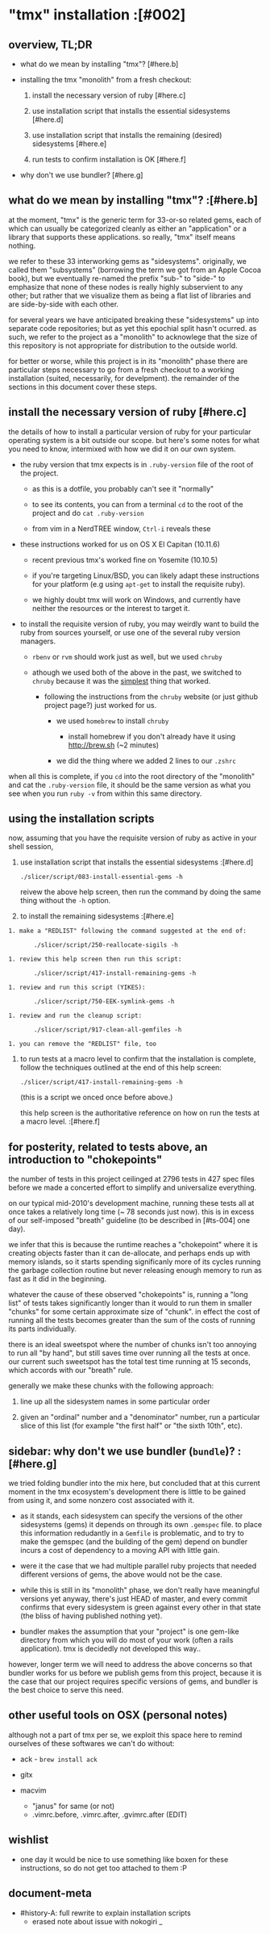 # "tmx" installation :[#002]

## overview, TL;DR

- what do we mean by installing "tmx"? [#here.b]

- installing the tmx "monolith" from a fresh checkout:

  1. install the necessary version of ruby [#here.c]

  1. use installation script that installs the essential sidesystems [#here.d]

  1. use installation script that installs the remaining (desired) sidesystems [#here.e]

  1. run tests to confirm installation is OK [#here.f]

- why don't we use bundler? [#here.g]




## what do we mean by installing "tmx"? :[#here.b]

at the moment, "tmx" is the generic term for 33-or-so related gems,
each of which can usually be categorized cleanly as either an "application"
or a library that supports these applications. so really, "tmx" itself
means nothing.

we refer to these 33 interworking gems as "sidesystems". originally, we
called them "subsystems" (borrowing the term we got from an Apple Cocoa
book), but we eventually re-named the prefix "sub-" to "side-" to emphasize
that none of these nodes is really highly subservient to any other; but
rather that we visualize them as being a flat list of libraries and are
side-by-side with each other.

for several years we have anticipated breaking these "sidesystems" up
into separate code repositories; but as yet this epochial split hasn't
ocurred. as such, we refer to the project as a "monolith" to acknowlege
that the size of this repository is not appropriate for distribution
to the outside world.

for better or worse, while this project is in its "monolith" phase there
are particular steps necessary to go from a fresh checkout to a working
installation (suited, necessarily, for develpment). the remainder of the
sections in this document cover these steps.




## install the necessary version of ruby [#here.c]

the details of how to install a particular version of ruby for your
particular operating system is a bit outside our scope. but here's
some notes for what you need to know, intermixed with how we did it
on our own system.

  - the ruby version that tmx expects is in `.ruby-version` file
    of the root of the project.

    - as this is a dotfile, you probably can't see it "normally"

    - to see its contents, you can from a terminal `cd` to the
      root of the project and do `cat .ruby-version`

    - from vim in a NerdTREE window, `Ctrl-i` reveals these

  - these instructions worked for us on OS X El Capitan (10.11.6)

    - recent previous tmx's worked fine on Yosemite (10.10.5)

    - if you're targeting Linux/BSD, you can likely adapt these
      instructions for your platform (e.g using `apt-get` to install
      the requisite ruby).

    - we highly doubt tmx will work on Windows, and currently have
      neither the resources or the interest to target it.

  - to install the requisite version of ruby, you may weirdly want
    to build the ruby from sources yourself, or use one of the several
    ruby version managers.

      - `rbenv` or `rvm` should work just as well, but we used `chruby`

      - athough we used both of the above in the past, we switched to
        `chruby` because it was the [simplest][zaiste.net] thing that worked.

        - following the instructions from the `chruby` website
          (or just github project page?) just worked for us.

          - we used `homebrew` to install `chruby`

            - install homebrew if you don't already have it
              using http://brew.sh (~2 minutes)

          - we did the thing where we added 2 lines to our `.zshrc`

when all this is complete, if you `cd` into the root directory of the
"monolith" and cat the `.ruby-version` file, it should be the same
version as what you see when you run `ruby -v` from within this same
directory.




[zaiste.net]: https://zaiste.net/posts/towards_simplicity_from_rbenv_to_chruby/

## using the installation scripts

now, assuming that you have the requisite version of ruby as active
in your shell session,

  1. use installation script that installs the essential sidesystems :[#here.d]

         ./slicer/script/083-install-essential-gems -h

     reivew the above help screen, then run the command by doing the
     same thing without the `-h` option.

  1. to install the remaining sidesystems :[#here.e]

    1. make a "REDLIST" following the command suggested at the end of:

           ./slicer/script/250-reallocate-sigils -h

    1. review this help screen then run this script:

           ./slicer/script/417-install-remaining-gems -h

    1. review and run this script (YIKES):

           ./slicer/script/750-EEK-symlink-gems -h

    1. review and run the cleanup script:

           ./slicer/script/917-clean-all-gemfiles -h

    1. you can remove the "REDLIST" file, too

  1. to run tests at a macro level to confirm that the installation
     is complete, follow the techniques outlined at the end of
     this help screen:

         ./slicer/script/417-install-remaining-gems -h

     (this is a script we onced once before above.)

     this help screen is the authoritative reference on how on
     run the tests at a macro level. :[#here.f]




## for posterity, related to tests above, an introduction to "chokepoints"

the number of tests in this project ceilinged at 2796 tests in 427 spec
files before we made a concerted effort to simplify and universalize
everything.

on our typical mid-2010's development machine, running these tests all
at once takes a relatively long time (~ 78 seconds just now). this is
in excess of our self-imposed "breath" guideline (to be described
in [#ts-004] one day).

we infer that this is because the runtime reaches a "chokepoint" where
it is creating objects faster than it can de-allocate, and perhaps ends
up with memory islands, so it starts spending significanly more of its
cycles running the garbage collection routine but never releasing enough
memory to run as fast as it did in the beginning.

whatever the cause of these observed "chokepoints" is, running a
"long list" of tests takes significantly longer than it would to run them
in smaller "chunks" for some certain approximate size of "chunk". in effect
the cost of running all the tests becomes greater than the sum of the costs
of running its parts individually.

there is an ideal sweetspot where the number of chunks isn't too annoying
to run all "by hand", but still saves time over running all the tests at
once. our current such sweetspot has the total test time running at
15 seconds, which accords with our "breath" rule.

generally we make these chunks with the following approach:

  1. line up all the sidesystem names in some particular order

  2. given an "ordinal" number and a "denominator" number, run
     a particular slice of this list (for example "the first half"
     or "the sixth 10th", etc).




## sidebar: why don't we use bundler (`bundle`)? :[#here.g]

we tried folding bundler into the mix here, but concluded that at this
current moment in the tmx ecosystem's development there is little to be
gained from using it, and some nonzero cost associated with it.

  - as it stands, each sidesystem can specify the versions of the other
    sidesystems (gems) it depends on through its own `.gemspec` file. to
    place this information redudantly in a `Gemfile` is problematic, and
    to try to make the gemspec (and the building of the gem) depend on
    bundler incurs a cost of dependency to a moving API with little gain.

  - were it the case that we had multiple parallel ruby projects that
    needed different versions of gems, the above would not be the case.

  - while this is still in its "monolith" phase, we don't really have
    meaningful versions yet anyway, there's just HEAD of master, and
    every commit confirms that every sidesystem is green against every
    other in that state (the bliss of having published nothing yet).

  - bundler makes the assumption that your "project" is one gem-like
    directory from which you will do most of your work (often a rails
    application). tmx is decidedly not developed this way..

however, longer term we will need to address the above concerns so that
bundler works for us before we publish gems from this project, because
it is the case that our project requires specific versions of gems,
and bundler is the best choice to serve this need.




## other useful tools on OSX (personal notes)

although not a part of tmx per se, we exploit this space here to remind
ourselves of these softwares we can't do without:

  - ack - `brew install ack`

  - gitx

  - macvim
    - "janus" for same (or not)
    - .vimrc.before, .vimrc.after, .gvimrc.after (EDIT)




## wishlist

  - one day it would be nice to use something like boxen for these
    instructions, so do not get too attached to them :P




## document-meta

  - #history-A: full rewrite to explain installation scripts
    - erased note about issue with nokogiri
_
